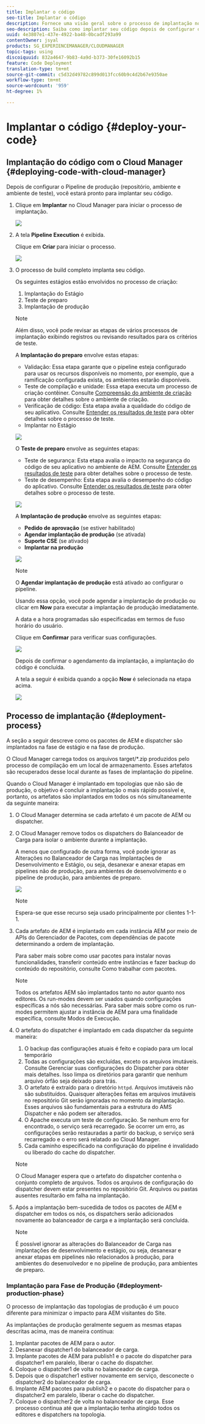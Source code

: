 ```yaml
---
title: Implantar o código
seo-title: Implantar o código
description: Fornece uma visão geral sobre o processo de implantação no Cloud Manager
seo-description: Saiba como implantar seu código depois de configurar o pipeline (repositório, ambiente e ambiente de teste)
uuid: 4e3807e1-437e-4922-ba48-0bcadf293a99
contentOwner: jsyal
products: SG_EXPERIENCEMANAGER/CLOUDMANAGER
topic-tags: using
discoiquuid: 832a4647-9b83-4a9d-b373-30fe16092b15
feature: Code Deployment
translation-type: tm+mt
source-git-commit: c5d32d49782c899d013fcc60b9c4d2b67e9350ae
workflow-type: tm+mt
source-wordcount: '959'
ht-degree: 1%

---
```



# Implantar o código {#deploy-your-code}

## Implantação do código com o Cloud Manager {#deploying-code-with-cloud-manager}

Depois de configurar o Pipeline de produção (repositório, ambiente e ambiente de teste), você estará pronto para implantar seu código.

1. Clique em **Implantar** no Cloud Manager para iniciar o processo de implantação.

   ![](assets/Deploy1.png)

1. A tela **Pipeline Execution** é exibida.

   Clique em **Criar** para iniciar o processo.

   ![](assets/Deploy2.png)

1. O processo de build completo implanta seu código.

   Os seguintes estágios estão envolvidos no processo de criação:

   1. Implantação do Estágio
   1. Teste de preparo
   1. Implantação de produção

   >[!NOTE]
   >
   >Além disso, você pode revisar as etapas de vários processos de implantação exibindo registros ou revisando resultados para os critérios de teste.

   A **Implantação do preparo** envolve estas etapas:

   * Validação: Essa etapa garante que o pipeline esteja configurado para usar os recursos disponíveis no momento, por exemplo, que a ramificação configurada exista, os ambientes estarão disponíveis.
   * Teste de compilação e unidade: Essa etapa executa um processo de criação contêiner. Consulte [Compreensão do ambiente de criação](/help/using/build-environment-details.md) para obter detalhes sobre o ambiente de criação.
   * Verificação de código: Esta etapa avalia a qualidade do código de seu aplicativo. Consulte [Entender os resultados de teste](understand-your-test-results.md) para obter detalhes sobre o processo de teste.
   * Implantar no Estágio

   ![](assets/Stage_Deployment1.png)

   O **Teste de preparo** envolve as seguintes etapas:

   * Teste de segurança: Esta etapa avalia o impacto na segurança do código de seu aplicativo no ambiente de AEM. Consulte [Entender os resultados de teste](understand-your-test-results.md) para obter detalhes sobre o processo de teste.
   * Teste de desempenho: Esta etapa avalia o desempenho do código do aplicativo. Consulte [Entender os resultados de teste](understand-your-test-results.md) para obter detalhes sobre o processo de teste.

   ![](assets/Stage_Testing1.png)

   A **Implantação de produção** envolve as seguintes etapas:

   * **Pedido de aprovação**  (se estiver habilitado)
   * **Agendar implantação de produção**  (se ativada)
   * **Suporte CSE**  (se ativado)
   * **Implantar na produção**

   ![](assets/Prod_Deployment1.png)

   >[!NOTE]
   >
   >O **Agendar implantação de produção** está ativado ao configurar o pipeline.
   >
   >
   >Usando essa opção, você pode agendar a implantação de produção ou clicar em **Now** para executar a implantação de produção imediatamente.
   >
   >
   >A data e a hora programadas são especificadas em termos de fuso horário do usuário.
   >
   >
   >Clique em **Confirmar** para verificar suas configurações.

   ![](assets/Production_Deployment1.png)

   Depois de confirmar o agendamento da implantação, a implantação do código é concluída.

   A tela a seguir é exibida quando a opção **Now** é selecionada na etapa acima.

   ![](assets/Production_Deployment2.png)

## Processo de implantação {#deployment-process}

A seção a seguir descreve como os pacotes de AEM e dispatcher são implantados na fase de estágio e na fase de produção.

O Cloud Manager carrega todos os arquivos target/*.zip produzidos pelo processo de compilação em um local de armazenamento.  Esses artefatos são recuperados desse local durante as fases de implantação do pipeline.

Quando o Cloud Manager é implantado em topologias que não são de produção, o objetivo é concluir a implantação o mais rápido possível e, portanto, os artefatos são implantados em todos os nós simultaneamente da seguinte maneira:

1. O Cloud Manager determina se cada artefato é um pacote de AEM ou dispatcher.
1. O Cloud Manager remove todos os dispatchers do Balanceador de Carga para isolar o ambiente durante a implantação.

   A menos que configurado de outra forma, você pode ignorar as Alterações no Balanceador de Carga nas Implantações de Desenvolvimento e Estágio, ou seja, desanexar e anexar etapas em pipelines não de produção, para ambientes de desenvolvimento e o pipeline de produção, para ambientes de preparo.

   ![](assets/load_balancer.png)

   >[!NOTE]
   >
   >Espera-se que esse recurso seja usado principalmente por clientes 1-1-1.

1. Cada artefato de AEM é implantado em cada instância AEM por meio de APIs do Gerenciador de Pacotes, com dependências de pacote determinando a ordem de implantação.

   Para saber mais sobre como usar pacotes para instalar novas funcionalidades, transferir conteúdo entre instâncias e fazer backup do conteúdo do repositório, consulte Como trabalhar com pacotes.

   >[!NOTE]
   >
   >Todos os artefatos AEM são implantados tanto no autor quanto nos editores. Os run-modes devem ser usados quando configurações específicas a nós são necessárias. Para saber mais sobre como os run-modes permitem ajustar a instância de AEM para uma finalidade específica, consulte Modos de Execução.

1. O artefato do dispatcher é implantado em cada dispatcher da seguinte maneira:

   1. O backup das configurações atuais é feito e copiado para um local temporário
   1. Todas as configurações são excluídas, exceto os arquivos imutáveis. Consulte Gerenciar suas configurações do Dispatcher para obter mais detalhes. Isso limpa os diretórios para garantir que nenhum arquivo órfão seja deixado para trás.
   1. O artefato é extraído para o diretório `httpd`.  Arquivos imutáveis não são substituídos. Quaisquer alterações feitas em arquivos imutáveis no repositório Git serão ignoradas no momento da implantação.  Esses arquivos são fundamentais para a estrutura do AMS Dispatcher e não podem ser alterados.
   1. O Apache executa um teste de configuração. Se nenhum erro for encontrado, o serviço será recarregado. Se ocorrer um erro, as configurações serão restauradas a partir do backup, o serviço será recarregado e o erro será relatado ao Cloud Manager.
   1. Cada caminho especificado na configuração do pipeline é invalidado ou liberado do cache do dispatcher.

   >[!NOTE]
   >O Cloud Manager espera que o artefato do dispatcher contenha o conjunto completo de arquivos.  Todos os arquivos de configuração do dispatcher devem estar presentes no repositório Git. Arquivos ou pastas ausentes resultarão em falha na implantação.

1. Após a implantação bem-sucedida de todos os pacotes de AEM e dispatcher em todos os nós, os dispatchers serão adicionados novamente ao balanceador de carga e a implantação será concluída.

   >[!NOTE]
   >É possível ignorar as alterações do Balanceador de Carga nas implantações de desenvolvimento e estágio, ou seja, desanexar e anexar etapas em pipelines não relacionados à produção, para ambientes do desenvolvedor e no pipeline de produção, para ambientes de preparo.

### Implantação para Fase de Produção {#deployment-production-phase}

O processo de implantação das topologias de produção é um pouco diferente para minimizar o impacto para AEM visitantes do Site.

As implantações de produção geralmente seguem as mesmas etapas descritas acima, mas de maneira contínua:

1. Implantar pacotes de AEM para o autor.
1. Desanexar dispatcher1 do balanceador de carga.
1. Implante pacotes de AEM para publish1 e o pacote do dispatcher para dispatcher1 em paralelo, liberar o cache do dispatcher.
1. Coloque o dispatcher1 de volta no balanceador de carga.
1. Depois que o dispatcher1 estiver novamente em serviço, desconecte o dispatcher2 do balanceador de carga.
1. Implante AEM pacotes para publish2 e o pacote do dispatcher para o dispatcher2 em paralelo, liberar o cache do dispatcher.
1. Coloque o dispatcher2 de volta no balanceador de carga.
Esse processo continua até que a implantação tenha atingido todos os editores e dispatchers na topologia.


